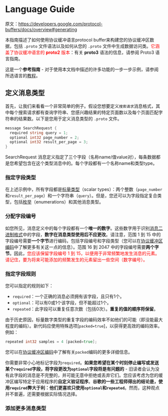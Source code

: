 # Language Guide

原文：<https://developers.google.com/protocol-buffers/docs/overview#generating>

本指南描述了如何使用协议缓冲语言protocol buffer来构建您的协议缓冲区数据，包括 `.proto` 文件语法以及如何从您的 `.proto` 文件中生成数据访问类。<font color=red>它涵盖了协议缓冲语言的 **proto2** 版本</font>：有关 **proto3** 语法的信息，请参阅 Proto3 语言指南。

这是一个**参考指南** - 对于使用本文档中描述的许多功能的一步一步示例，请参阅所选语言的[教程](https://developers.google.com/protocol-buffers/docs/tutorials)。

## 定义消息类型

首先，让我们来看看一个非常简单的例子。假设您想要定义`搜索请求`消息格式，其中每个搜索请求都有查询字符串、您感兴趣结果的特定页面数以及每个页面匹配字符串的结果数。以下是您用于定义消息类型的 `.proto` 文件。

```go
message SearchRequest {
  required string query = 1;
  optional int32 page_number = 2;
  optional int32 result_per_page = 3;
}
```

SearchRequest 消息定义指定了三个字段（名称name/值value对），每条数据都是您希望包含在这个类型消息中的。每个字段都有一个名称name和类型type。

### 指定字段类型

在上述示例中，所有字段都是[标量类型](https://developers.google.com/protocol-buffers/docs/overview#scalar)（scalar types）：两个整数（`page_number`和`result_per_page`）和一个字符串（`query`）。但是，您还可以为字段指定复合类型，包括[枚举](https://developers.google.com/protocol-buffers/docs/overview#enum)（enumerations）和其他消息类型。

### 分配字段编号

如您所见，消息定义中的每个字段都有一个**唯一的数字**。这些数字用于识别[消息二进制格式](https://developers.google.com/protocol-buffers/docs/encoding)中的字段，**数字在消息类型使用后不应更改**。请注意，范围 1 到 15 中的字段编号需要**一个字节**进行编码，包括字段编号和字段类型（您可以在[协议缓冲区编码](https://developers.google.com/protocol-buffers/docs/encoding#structure)中了解更多有关这一点的信息）。范围 16 到 2047 中的字段编号需要**两个字节**。因此，<font color=red>您应该保留字段编号 1 到 15，以便用于非常频繁地发生消息的元素。请记住，要为将来可能添加的频繁发生的元素留出一些空间（数字编号）。</font>

### 指定字段规则

您可以指定的规则如下：

- `required`：一个正确的消息必须拥有该字段，且只有1个。
- `optional`：可以有0或1个该字段，但不能超过1个。
- `repeated`：此字段可以重复任意次数（包括0次）。**重复的值的顺序将保留**。

由于历史原因，标量数字类型的重复字段的编码效率不如他们的可能（即没能最大程度的编码）。新代码应使用特殊选项[`packed=true`]，以获得更高效的编码效率。例如：

```go
repeated int32 samples = 4 [packed=true];
```

您可以在[协议缓冲区编码](https://developers.google.com/protocol-buffers/docs/encoding#packed)中了解有关`packed`编码的更多详细信息。

你需要非常小心地标记字段为`required`。**如果您希望在某个时刻停止编写或发送某个`required`字段，将字段更改为`optional`字段将是有问题的** - 旧读者会认为没有此字段的消息是不完整的，并可能无意中拒绝或丢弃它们。您应该考虑为您的缓冲区编写特定于应用程序的**自定义验证程序**。**谷歌的一些工程师得出的结论是，使用`required`弊大于利：他们更喜欢只使用`optional`和`repeated`**。然而，这种观点并不普遍，还需要根据实际情况选择。

### 添加更多消息类型




